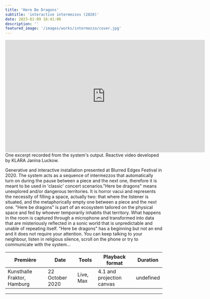 ```yaml
---
title: 'Here Be Dragons'
subtitle: 'interactive intermezzos (2020)'
date: 2023-01-09 16:41:00
description: ''
featured_image: '/images/works/intermezzo/cover.jpg'
---
```



<iframe src="https://player.vimeo.com/video/787614841" width="640" height="360" frameborder="0" allowfullscreen></iframe>
One excerpt recorded from the system's output. Reactive video developed by KLARA Janina Luckow. 


Generative and interactive installation presented at Blurred Edges Festival in 2020. The system acts as a sequence of intermezzos that automatically turn on during the pause between a piece and the next one, therefore it is meant to be used in 'classic' concert scenarios."Here be dragons" means unexplored and/or dangerous territories. It is horror vacui and represents the necessity of filling a space, actually two: that where the listener is situated, and the metaphorically empty one between a piece and the next one. "Here be dragons" is part of an ecosystem tailored on the physical space and fed by whoever temporarily inhabits that territory. What happens in the room is captured through a microphone and transformed into data that are misteriously reflected in a sonic world that is unpredictable and unable of repeating itself. "Here be dragons" has a beginning but not an end and it does not require your attention. You can keep talking to your neighbour, listen in religious silence, scroll on the phone or try to communicate with the system...


| Première                      | Date              | Tools       | Playback format             | Duration    |
|-------------------------------|-------------------|-------------|-----------------------------|-------------|
| Kunsthalle Fraktor, Hamburg   | 22 October 2020   | Live, Max   | 4.1 and projection canvas   | undefined   |


---